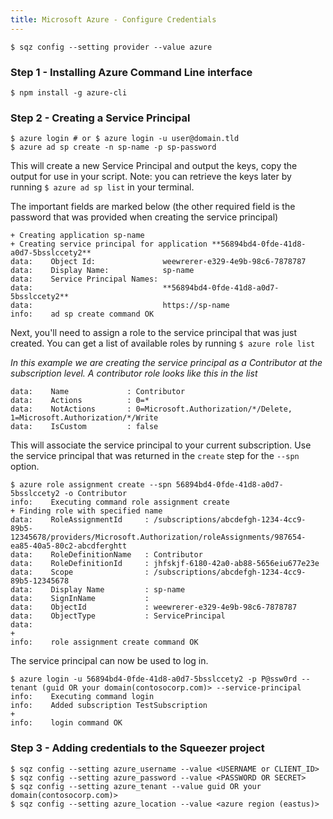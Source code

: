 ```yaml
---
title: Microsoft Azure - Configure Credentials
---
```


```
$ sqz config --setting provider --value azure
```

### Step 1 - Installing Azure Command Line interface

```
$ npm install -g azure-cli
```

### Step 2 - Creating a Service Principal

```shell
$ azure login # or $ azure login -u user@domain.tld
$ azure ad sp create -n sp-name -p sp-password
```

This will create a new Service Principal and output the keys, copy the output for
use in your script. Note: you can retrieve the keys later by running
`$ azure ad sp list` in your terminal.

The important fields are marked below (the other required field is the password
that was provided when creating the service principal)

```shell
+ Creating application sp-name
+ Creating service principal for application **56894bd4-0fde-41d8-a0d7-5bsslccety2**
data:    Object Id:               weewrerer-e329-4e9b-98c6-7878787
data:    Display Name:            sp-name
data:    Service Principal Names:
data:                             **56894bd4-0fde-41d8-a0d7-5bsslccety2**
data:                             https://sp-name
info:    ad sp create command OK
```

Next, you'll need to assign a role to the service principal that was just
created. You can get a list of available roles by running `$ azure role list`

_In this example we are creating the service principal as a Contributor at the
subscription level. A contributor role looks like this in the list_
```
data:    Name             : Contributor
data:    Actions          : 0=*
data:    NotActions       : 0=Microsoft.Authorization/*/Delete, 1=Microsoft.Authorization/*/Write
data:    IsCustom         : false
```

This will associate the service principal to your current subscription. Use the
service principal that was returned in the `create` step for the `--spn` option.

```shell
$ azure role assignment create --spn 56894bd4-0fde-41d8-a0d7-5bsslccety2 -o Contributor
info:    Executing command role assignment create
+ Finding role with specified name
data:    RoleAssignmentId     : /subscriptions/abcdefgh-1234-4cc9-89b5-12345678/providers/Microsoft.Authorization/roleAssignments/987654-ea85-40a5-80c2-abcdferghtt
data:    RoleDefinitionName   : Contributor
data:    RoleDefinitionId     : jhfskjf-6180-42a0-ab88-5656eiu677e23e
data:    Scope                : /subscriptions/abcdefgh-1234-4cc9-89b5-12345678
data:    Display Name         : sp-name
data:    SignInName           :
data:    ObjectId             : weewrerer-e329-4e9b-98c6-7878787
data:    ObjectType           : ServicePrincipal
data:
+
info:    role assignment create command OK
```

The service principal can now be used to log in.
```shell
$ azure login -u 56894bd4-0fde-41d8-a0d7-5bsslccety2 -p P@ssw0rd --tenant (guid OR your domain(contosocorp.com)> --service-principal
info:    Executing command login
info:    Added subscription TestSubscription
+
info:    login command OK
```


### Step 3 - Adding credentials to the Squeezer project

```
$ sqz config --setting azure_username --value <USERNAME or CLIENT_ID> 
$ sqz config --setting azure_password --value <PASSWORD OR SECRET> 
$ sqz config --setting azure_tenant --value guid OR your domain(contosocorp.com)>
$ sqz config --setting azure_location --value <azure region (eastus)>
```
